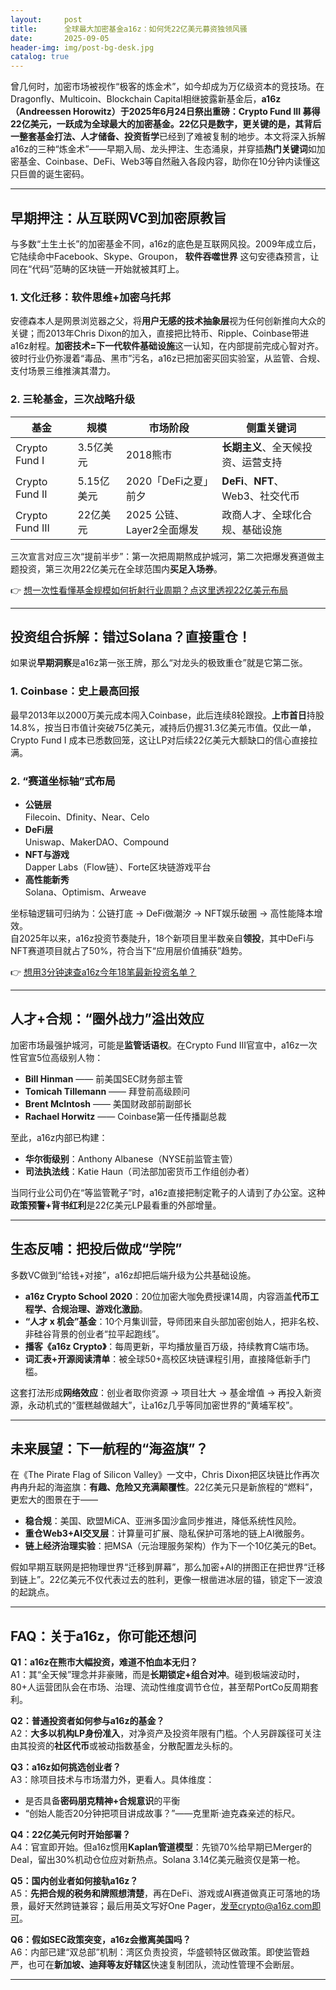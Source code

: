 ```yaml
---
layout:     post
title:      全球最大加密基金a16z：如何凭22亿美元募资独领风骚
date:       2025-09-05
header-img: img/post-bg-desk.jpg
catalog: true
---
```


曾几何时，加密市场被视作“极客的炼金术”，如今却成为万亿级资本的竞技场。在Dragonfly、Multicoin、Blockchain Capital相继披露新基金后，**a16z（Andreessen Horowitz）**于2025年6月24日祭出重磅：Crypto Fund III **募得22亿美元**，一跃成为全球最大的加密基金。22亿只是数字，更关键的是，其背后一整套**基金打法、人才储备、投资哲学**已经到了难被复制的地步。本文将深入拆解a16z的三种“炼金术”——早期入局、龙头押注、生态涌泉，并穿插**热门关键词**如加密基金、Coinbase、DeFi、Web3等自然融入各段内容，助你在10分钟内读懂这只巨兽的诞生密码。

---

## 早期押注：从互联网VC到加密原教旨

与多数“土生土长”的加密基金不同，a16z的底色是互联网风投。2009年成立后，它陆续命中Facebook、Skype、Groupon， **软件吞噬世界** 这句安德森预言，让同在“代码”范畴的区块链一开始就被其盯上。

### 1. 文化迁移：软件思维+加密乌托邦

安德森本人是网景浏览器之父，将**用户无感的技术抽象层**视为任何创新推向大众的关键；而2013年Chris Dixon的加入，直接把比特币、Ripple、Coinbase带进a16z射程。**加密技术=下一代软件基础设施**这一认知，在内部提前完成心智对齐。彼时行业仍弥漫着“毒品、黑市”污名，a16z已把加密买回实验室，从监管、合规、支付场景三维推演其潜力。

### 2. 三轮基金，三次战略升级

| 基金 | 规模 | 市场阶段 | 侧重关键词 |
|---|---|---|---|
| Crypto Fund I | 3.5亿美元 | 2018熊市 | **长期主义**、全天候投资、运营支持 |
| Crypto Fund II | 5.15亿美元 | 2020「DeFi之夏」前夕 | **DeFi**、**NFT**、Web3、社交代币 |
| Crypto Fund III | 22亿美元 | 2025 公链、Layer2全面爆发 | 政商人才、全球化合规、基础设施 |

三次宣言对应三次“提前半步”：第一次把周期熬成护城河，第二次把爆发赛道做主题投资，第三次用22亿美元在全球范围内**买足入场券**。  

👉 [想一次性看懂基金规模如何折射行业周期？点这里透视22亿美元布局](https://okxdog.com/)

---

## 投资组合拆解：错过Solana？直接重仓！

如果说**早期洞察**是a16z第一张王牌，那么“对龙头的极致重仓”就是它第二张。

### 1. Coinbase：史上最高回报

最早2013年以2000万美元成本闯入Coinbase，此后连续8轮跟投。**上市首日**持股14.8%，按当日市值计突破75亿美元，减持后仍握31.3亿美元市值。仅此一单，Crypto Fund I 成本已悉数回笼，这让LP对后续22亿美元大额缺口的信心直接拉满。

### 2. “赛道坐标轴”式布局

* **公链层**  
  Filecoin、Dfinity、Near、Celo  
* **DeFi层**  
  Uniswap、MakerDAO、Compound  
* **NFT与游戏**  
  Dapper Labs（Flow链）、Forte区块链游戏平台  
* **高性能新秀**  
  Solana、Optimism、Arweave  

坐标轴逻辑可归纳为：公链打底 → DeFi做潮汐 → NFT娱乐破圈 → 高性能降本增效。  
自2025年以来，a16z投资节奏陡升，18个新项目里半数亲自**领投**，其中DeFi与NFT赛道项目就占了50%，符合当下“应用层价值捕获”趋势。

👉 [想用3分钟速查a16z今年18笔最新投资名单？](https://okxdog.com/)  

---

## 人才+合规：“圈外战力”溢出效应

加密市场最强护城河，可能是**监管话语权**。在Crypto Fund III官宣中，a16z一次性官宣5位高级别人物：

- **Bill Hinman** —— 前美国SEC财务部主管  
- **Tomicah Tillemann** —— 拜登前高级顾问  
- **Brent McIntosh** —— 美国财政部前副部长  
- **Rachael Horwitz** —— Coinbase第一任传播副总裁  

至此，a16z内部已构建：  
- **华尔街级别**：Anthony Albanese（NYSE前监管主管）  
- **司法执法线**：Katie Haun（司法部加密货币工作组创办者）  

当同行业公司仍在“等监管靴子”时，a16z直接把制定靴子的人请到了办公室。这种**政策预警+背书红利**是22亿美元LP最看重的外部增量。

---

## 生态反哺：把投后做成“学院”

多数VC做到“给钱+对接”，a16z却把后端升级为公共基础设施。

- **a16z Crypto School 2020**：20位加密大咖免费授课14周，内容涵盖**代币工程学、合规治理、游戏化激励**。  
- **“人才 x 机会”基金**：10个月集训营，导师团来自头部加密创始人，把非名校、非硅谷背景的创业者“拉平起跑线”。  
- **播客《a16z Crypto》**：每周更新，平均播放量百万级，持续教育C端市场。  
- **词汇表+开源阅读清单**：被全球50+高校区块链课程引用，直接降低新手门槛。  

这套打法形成**网络效应**：创业者取你资源 → 项目壮大 → 基金增值 → 再投入新资源，永动机式的“蛋糕越做越大”，让a16z几乎等同加密世界的“黄埔军校”。

---

## 未来展望：下一航程的“海盗旗”？

在《The Pirate Flag of Silicon Valley》一文中，Chris Dixon把区块链比作再次冉冉升起的海盗旗：**有趣、危险又充满颠覆性**。22亿美元只是新旅程的“燃料”，更宏大的图景在于——

- **稳合规**：美国、欧盟MiCA、亚洲多国沙盒同步推进，降低系统性风险。  
- **重仓Web3+AI交叉层**：计算量可扩展、隐私保护可落地的链上AI微服务。  
- **链上经济治理实验**：把MSA（元治理服务架构）作为下一个10亿美元的Bet。  

假如早期互联网是把物理世界“迁移到屏幕”，那么加密+AI的拼图正在把世界“迁移到链上”。22亿美元不仅代表过去的胜利，更像一根凿进冰层的锚，锁定下一波浪的起跳点。

---

## FAQ：关于a16z，你可能还想问

**Q1：a16z在熊市大幅投资，难道不怕血本无归？**  
A1：其“全天候”理念并非豪赌，而是**长期锁定+组合对冲**。碰到极端波动时，80+人运营团队会在市场、治理、流动性维度调节仓位，甚至帮PortCo反周期套利。

**Q2：普通投资者如何参与a16z的基金？**  
A2：**大多以机构LP身份准入**，对净资产及投资年限有门槛。个人另辟蹊径可关注由其投资的**社区代币**或被动指数基金，分散配置龙头标的。

**Q3：a16z如何挑选创业者？**  
A3：除项目技术与市场潜力外，更看人。具体维度：  
- 是否具备**密码朋克精神+合规意识**的平衡  
- “创始人能否20分钟把项目讲成故事？”——克里斯·迪克森亲述的标尺。

**Q4：22亿美元何时开始部署？**  
A4：官宣即开始。但a16z惯用**Kaplan管道模型**：先锁70%给早期已Merger的Deal，留出30%机动仓位应对新热点。Solana 3.14亿美元融资仅是第一枪。

**Q5：国内创业者如何接轨a16z？**  
A5：**先把合规的税务和牌照想清楚**，再在DeFi、游戏或AI赛道做真正可落地的场景，最好天然跨链兼容；最后用英文写好One Pager，发至crypto@a16z.com即可。

**Q6：假如SEC政策突变，a16z会撤离美国吗？**  
A6：内部已建“双总部”机制：湾区负责投资，华盛顿特区做政策。即使监管趋严，也可在**新加坡、迪拜等友好辖区**快速复制团队，流动性管理不会断层。

---